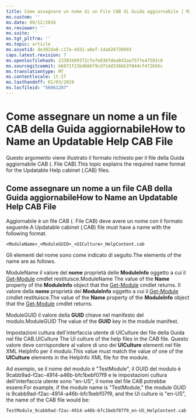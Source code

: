```yaml
---
title: Come assegnare un nome di un File CAB di Guida aggiornabile | Microsoft Docs
ms.custom: ''
ms.date: 09/12/2016
ms.reviewer: ''
ms.suite: ''
ms.tgt_pltfrm: ''
ms.topic: article
ms.assetid: de302da0-c17a-4d31-a8ef-14a626738993
caps.latest.revision: 7
ms.openlocfilehash: 23303489372cfe7e036fdea842ae75f7e47503c8
ms.sourcegitcommit: b6871f21bd666f9cd71dd336bb3f844cf472b56c
ms.translationtype: MT
ms.contentlocale: it-IT
ms.lasthandoff: 02/03/2019
ms.locfileid: "56861287"
---
```

# <a name="how-to-name-an-updatable-help-cab-file"></a><span data-ttu-id="60c11-102">Come assegnare un nome a un file CAB della Guida aggiornabile</span><span class="sxs-lookup"><span data-stu-id="60c11-102">How to Name an Updatable Help CAB File</span></span>

<span data-ttu-id="60c11-103">Questo argomento viene illustrato il formato richiesto per il file della Guida aggiornabile CAB (. File CAB).</span><span class="sxs-lookup"><span data-stu-id="60c11-103">This topic explains the required name format for the Updatable Help cabinet (.CAB) files.</span></span>

## <a name="how-to-name-an-updatable-help-cab-file"></a><span data-ttu-id="60c11-104">Come assegnare un nome a un file CAB della Guida aggiornabile</span><span class="sxs-lookup"><span data-stu-id="60c11-104">How to Name an Updatable Help CAB File</span></span>

<span data-ttu-id="60c11-105">Aggiornabile è un file CAB (. File CAB) deve avere un nome con il formato seguente.</span><span class="sxs-lookup"><span data-stu-id="60c11-105">A Updatable cabinet (.CAB) file must have a name with the following format.</span></span>

`<ModuleName>_<ModuleGUID>_<UICulture>_HelpContent.cab`

<span data-ttu-id="60c11-106">Gli elementi del nome sono come indicato di seguito.</span><span class="sxs-lookup"><span data-stu-id="60c11-106">The elements of the name are as follows.</span></span>

<span data-ttu-id="60c11-107">ModuleName il valore del **nome** proprietà delle **ModuleInfo** oggetto a cui il [Get-Module](/powershell/module/Microsoft.PowerShell.Core/Get-Module) cmdlet restituisce.</span><span class="sxs-lookup"><span data-stu-id="60c11-107">ModuleName The value of the **Name** property of the **ModuleInfo** object that the [Get-Module](/powershell/module/Microsoft.PowerShell.Core/Get-Module) cmdlet returns.</span></span>
<span data-ttu-id="60c11-108">Il valore della **nome** proprietà del **ModuleInfo** oggetto a cui il [Get-Module](/powershell/module/Microsoft.PowerShell.Core/Get-Module) cmdlet restituisce.</span><span class="sxs-lookup"><span data-stu-id="60c11-108">The value of the **Name** property of the **ModuleInfo** object that the [Get-Module](/powershell/module/Microsoft.PowerShell.Core/Get-Module) cmdlet returns.</span></span>

<span data-ttu-id="60c11-109">ModuleGUID il valore della **GUID** chiave nel manifesto del modulo.</span><span class="sxs-lookup"><span data-stu-id="60c11-109">ModuleGUID The value of the **GUID** key in the module manifest.</span></span>

<span data-ttu-id="60c11-110">Impostazioni cultura dell'interfaccia utente di UICulture dei file della Guida nel file CAB.</span><span class="sxs-lookup"><span data-stu-id="60c11-110">UICulture The UI culture of the help files in the CAB file.</span></span> <span data-ttu-id="60c11-111">Questo valore deve corrispondere al valore di uno dei **UICulture** elementi nel file XML HelpInfo per il modulo.</span><span class="sxs-lookup"><span data-stu-id="60c11-111">This value must match the value of one of the **UICulture** elements in the HelpInfo XML file for the module.</span></span>

<span data-ttu-id="60c11-112">Ad esempio, se il nome del modulo è "TestModule", il GUID del modulo è 9cabb9ad-f2ac-4914-a46b-bfc1bebf07f9 e le impostazioni cultura dell'interfaccia utente sono "en-US", il nome del file CAB potrebbe essere:</span><span class="sxs-lookup"><span data-stu-id="60c11-112">For example, if the module name is "TestModule," the module GUID is 9cabb9ad-f2ac-4914-a46b-bfc1bebf07f9, and the UI culture is "en-US", the name of the CAB file would be:</span></span>

`TestModule_9cabb9ad-f2ac-4914-a46b-bfc1bebf07f9_en-US_HelpContent.cab`